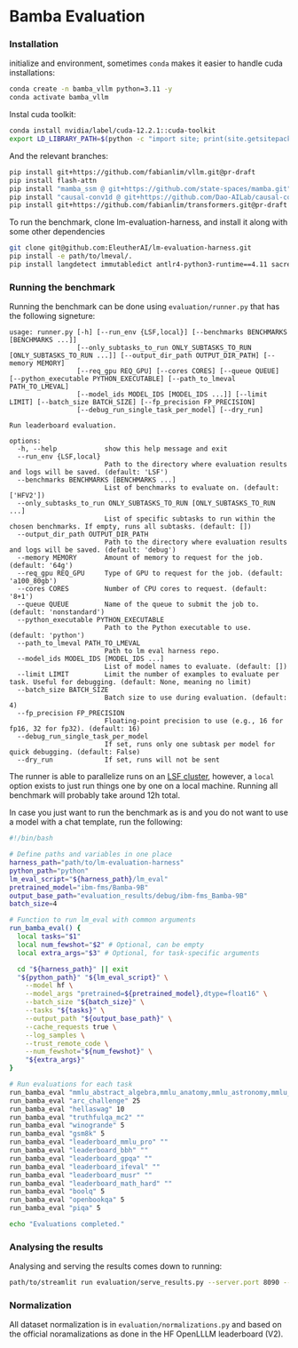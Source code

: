 # Bamba Evaluation

### Installation

initialize and environment, sometimes `conda` makes it easier to handle cuda installations:
```bash
conda create -n bamba_vllm python=3.11 -y
conda activate bamba_vllm
```

Instal cuda toolkit:
```bash
conda install nvidia/label/cuda-12.2.1::cuda-toolkit
export LD_LIBRARY_PATH=$(python -c "import site; print(site.getsitepackages()[0] + '/nvidia/nvjitlink/lib')"):$LD_LIBRARY_PATH
```

And the relevant branches:
```bash
pip install git+https://github.com/fabianlim/vllm.git@pr-draft
pip install flash-attn
pip install "mamba_ssm @ git+https://github.com/state-spaces/mamba.git"
pip install "causal-conv1d @ git+https://github.com/Dao-AILab/causal-conv1d@v1.4.0"
pip install git+https://github.com/fabianlim/transformers.git@pr-draft
```

To run the benchmark, clone lm-evaluation-harness, and install it along with some other dependencies

```bash
git clone git@github.com:EleutherAI/lm-evaluation-harness.git
pip install -e path/to/lmeval/.
pip install langdetect immutabledict antlr4-python3-runtime==4.11 sacrebleu streamlit boto3 matplotlib loguru
```

### Running the benchmark

Running the benchmark can be done using `evaluation/runner.py` that has the following signeture:

```
usage: runner.py [-h] [--run_env {LSF,local}] [--benchmarks BENCHMARKS [BENCHMARKS ...]]
                 [--only_subtasks_to_run ONLY_SUBTASKS_TO_RUN [ONLY_SUBTASKS_TO_RUN ...]] [--output_dir_path OUTPUT_DIR_PATH] [--memory MEMORY]
                 [--req_gpu REQ_GPU] [--cores CORES] [--queue QUEUE] [--python_executable PYTHON_EXECUTABLE] [--path_to_lmeval PATH_TO_LMEVAL]
                 [--model_ids MODEL_IDS [MODEL_IDS ...]] [--limit LIMIT] [--batch_size BATCH_SIZE] [--fp_precision FP_PRECISION]
                 [--debug_run_single_task_per_model] [--dry_run]

Run leaderboard evaluation.

options:
  -h, --help            show this help message and exit
  --run_env {LSF,local}
                        Path to the directory where evaluation results and logs will be saved. (default: 'LSF')
  --benchmarks BENCHMARKS [BENCHMARKS ...]
                        List of benchmarks to evaluate on. (default: ['HFV2'])
  --only_subtasks_to_run ONLY_SUBTASKS_TO_RUN [ONLY_SUBTASKS_TO_RUN ...]
                        List of specific subtasks to run within the chosen benchmarks. If empty, runs all subtasks. (default: [])
  --output_dir_path OUTPUT_DIR_PATH
                        Path to the directory where evaluation results and logs will be saved. (default: 'debug')
  --memory MEMORY       Amount of memory to request for the job. (default: '64g')
  --req_gpu REQ_GPU     Type of GPU to request for the job. (default: 'a100_80gb')
  --cores CORES         Number of CPU cores to request. (default: '8+1')
  --queue QUEUE         Name of the queue to submit the job to. (default: 'nonstandard')
  --python_executable PYTHON_EXECUTABLE
                        Path to the Python executable to use. (default: 'python')
  --path_to_lmeval PATH_TO_LMEVAL
                        Path to lm eval harness repo.
  --model_ids MODEL_IDS [MODEL_IDS ...]
                        List of model names to evaluate. (default: [])
  --limit LIMIT         Limit the number of examples to evaluate per task. Useful for debugging. (default: None, meaning no limit)
  --batch_size BATCH_SIZE
                        Batch size to use during evaluation. (default: 4)
  --fp_precision FP_PRECISION
                        Floating-point precision to use (e.g., 16 for fp16, 32 for fp32). (default: 16)
  --debug_run_single_task_per_model
                        If set, runs only one subtask per model for quick debugging. (default: False)
  --dry_run             If set, runs will not be sent
```

The runner is able to parallelize runs on an [LSF cluster](https://www.ibm.com/docs/en/spectrum-lsf/10.1.0?topic=wn-whats-new-in-lsf-101-fix-pack-14), however, a `local` option exists to just run things one by one on a local machine. Running all benchmark will probably take around 12h total.

In case you just want to run the benchmark as is and you do not want to use a model with a chat template, run the following:

```bash
#!/bin/bash

# Define paths and variables in one place
harness_path="path/to/lm-evaluation-harness"
python_path="python"
lm_eval_script="${harness_path}/lm_eval"
pretrained_model="ibm-fms/Bamba-9B"
output_base_path="evaluation_results/debug/ibm-fms_Bamba-9B"
batch_size=4

# Function to run lm_eval with common arguments
run_bamba_eval() {
  local tasks="$1"
  local num_fewshot="$2" # Optional, can be empty
  local extra_args="$3" # Optional, for task-specific arguments

  cd "${harness_path}" || exit
  "${python_path}" "${lm_eval_script}" \
    --model hf \
    --model_args "pretrained=${pretrained_model},dtype=float16" \
    --batch_size "${batch_size}" \
    --tasks "${tasks}" \
    --output_path "${output_base_path}" \
    --cache_requests true \
    --log_samples \
    --trust_remote_code \
    --num_fewshot="${num_fewshot}" \
    "${extra_args}"
}

# Run evaluations for each task
run_bamba_eval "mmlu_abstract_algebra,mmlu_anatomy,mmlu_astronomy,mmlu_business_ethics,mmlu_clinical_knowledge,mmlu_college_biology,mmlu_college_chemistry,mmlu_college_computer_science,mmlu_college_mathematics,mmlu_college_medicine,mmlu_college_physics,mmlu_computer_security,mmlu_conceptual_physics,mmlu_econometrics,mmlu_electrical_engineering,mmlu_elementary_mathematics,mmlu_formal_logic,mmlu_global_facts,mmlu_high_school_biology,mmlu_high_school_chemistry,mmlu_high_school_computer_science,mmlu_high_school_european_history,mmlu_high_school_geography,mmlu_high_school_government_and_politics,mmlu_high_school_macroeconomics,mmlu_high_school_mathematics,mmlu_high_school_microeconomics,mmlu_high_school_physics,mmlu_high_school_psychology,mmlu_high_school_statistics,mmlu_high_school_us_history,mmlu_high_school_world_history,mmlu_human_aging,mmlu_human_sexuality,mmlu_international_law,mmlu_jurisprudence,mmlu_logical_fallacies,mmlu_machine_learning,mmlu_management,mmlu_marketing,mmlu_medical_genetics,mmlu_miscellaneous,mmlu_moral_disputes,mmlu_moral_scenarios,mmlu_nutrition,mmlu_philosophy,mmlu_prehistory,mmlu_professional_accounting,mmlu_professional_law,mmlu_professional_medicine,mmlu_professional_psychology,mmlu_public_relations,mmlu_security_studies,mmlu_sociology,mmlu_us_foreign_policy,mmlu_virology,mmlu_world_religions" 5
run_bamba_eval "arc_challenge" 25
run_bamba_eval "hellaswag" 10
run_bamba_eval "truthfulqa_mc2" ""
run_bamba_eval "winogrande" 5
run_bamba_eval "gsm8k" 5
run_bamba_eval "leaderboard_mmlu_pro" ""
run_bamba_eval "leaderboard_bbh" ""
run_bamba_eval "leaderboard_gpqa" ""
run_bamba_eval "leaderboard_ifeval" ""
run_bamba_eval "leaderboard_musr" ""
run_bamba_eval "leaderboard_math_hard" ""
run_bamba_eval "boolq" 5
run_bamba_eval "openbookqa" 5
run_bamba_eval "piqa" 5

echo "Evaluations completed."
```

### Analysing the results

Analysing and serving the results comes down to running:

```bash
path/to/streamlit run evaluation/serve_results.py --server.port 8090 -- --res_dirs path_to_runner_output_1 path_to_runner_output_2
```

### Normalization

All dataset normalization is in `evaluation/normalizations.py` and based on the official noramalizations as done in the HF OpenLLLM leaderboard (V2).